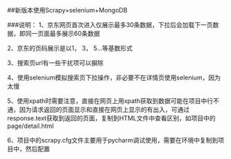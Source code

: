 ##新版本使用Scrapy+selenium+MongoDB

###说明：
1、京东网页首次进入仅展示最多30条数据，下拉后会加载下一页数据，即同一页面最多展示60条数据

2、京东的页码展示是以1， 3， 5...等基数形式

3、搜索页url有一些干扰项可以摒除

4、使用selenium模拟搜索页下拉操作，非必要不在详情页使用selenium，因为太慢

5、使用xpath时需要注意，直接在网页上用xpath获取到数据可能在项目中行不通，因为请求返回的页面显示和直接在网页上显示的有出入，可通过response.text获取到返回的页面，复制到HTML文件中查看区别，如项目中的page/detail.html

6、项目中的scrapy.cfg文件主要用于pycharm调试使用，需要在环境中复制到项目中，然后配置
